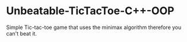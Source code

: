 # Unbeatable-TicTacToe-C++-OOP
Simple Tic-tac-toe game that uses the minimax algorithm therefore you can't beat it. 
